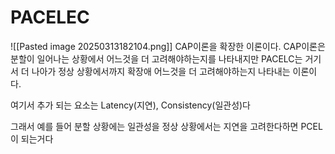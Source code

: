 # PACELEC
![[Pasted image 20250313182104.png]]
CAP이론을 확장한 이론이다.
CAP이론은 분할이 일어나는 상황에서 어느것을 더 고려해야하는지를 나타내지만 PACELC는 거기서 더 나아가 정상 상황에서까지 확장애 어느것을 더 고려해야하는지 나타내는 이론이다.

여기서 추가 되는 요소는 Latency(지연), Consistency(일관성)다

그래서 예를 들어 분할 상황에는 일관성을 정상 상황에서는 지연을 고려한다하면
PCEL이 되는거다